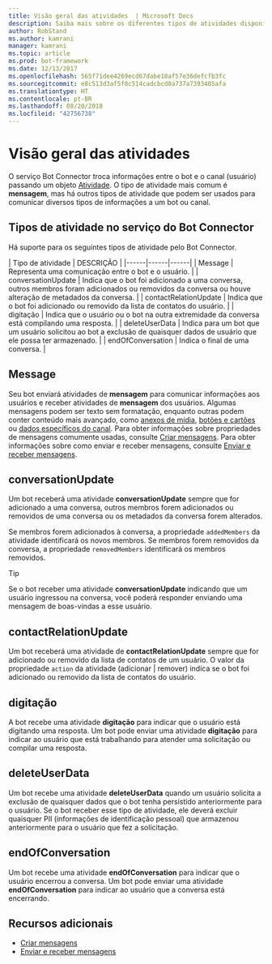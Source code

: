```yaml
---
title: Visão geral das atividades  | Microsoft Docs
description: Saiba mais sobre os diferentes tipos de atividades disponíveis no serviço do Bot Connector.
author: RobStand
ms.author: kamrani
manager: kamrani
ms.topic: article
ms.prod: bot-framework
ms.date: 12/13/2017
ms.openlocfilehash: 565f71dee4269ecd67dabe18af57e36defcfb3fc
ms.sourcegitcommit: e8c513d3af5f0c514cadcbcd0a737a7393405afa
ms.translationtype: HT
ms.contentlocale: pt-BR
ms.lasthandoff: 08/20/2018
ms.locfileid: "42756738"
---
```

# <a name="activities-overview"></a>Visão geral das atividades

O serviço Bot Connector troca informações entre o bot e o canal (usuário) passando um objeto [Atividade][Activity]. O tipo de atividade mais comum é **mensagem**, mas há outros tipos de atividade que podem ser usados para comunicar diversos tipos de informações a um bot ou canal. 

## <a name="activity-types-in-the-bot-connector-service"></a>Tipos de atividade no serviço do Bot Connector

Há suporte para os seguintes tipos de atividade pelo Bot Connector.

| Tipo de atividade | DESCRIÇÃO |
|------|------|------|
| Message | Representa uma comunicação entre o bot e o usuário. |
| conversationUpdate | Indica que o bot foi adicionado a uma conversa, outros membros foram adicionados ou removidos da conversa ou houve alteração de metadados da conversa. |
| contactRelationUpdate | Indica que o bot foi adicionado ou removido da lista de contatos do usuário. |
| digitação | Indica que o usuário ou o bot na outra extremidade da conversa está compilando uma resposta. | 
| deleteUserData | Indica para um bot que um usuário solicitou ao bot a exclusão de quaisquer dados de usuário que ele possa ter armazenado. |
| endOfConversation | Indica o final de uma conversa. |

## <a name="message"></a>Message

Seu bot enviará atividades de **mensagem** para comunicar informações aos usuários e receber atividades de **mensagem** dos usuários. Algumas mensagens podem ser texto sem formatação, enquanto outras podem conter conteúdo mais avançado, como [anexos de mídia](bot-framework-rest-connector-add-media-attachments.md), [botões e cartões](bot-framework-rest-connector-add-rich-cards.md) ou [dados específicos do canal](bot-framework-rest-connector-channeldata.md). Para obter informações sobre propriedades de mensagens comumente usadas, consulte [Criar mensagens](bot-framework-rest-connector-create-messages.md). Para obter informações sobre como enviar e receber mensagens, consulte [Enviar e receber mensagens](bot-framework-rest-connector-send-and-receive-messages.md). 

## <a name="conversationupdate"></a>conversationUpdate

Um bot receberá uma atividade **conversationUpdate** sempre que for adicionado a uma conversa, outros membros forem adicionados ou removidos de uma conversa ou os metadados da conversa forem alterados. 

Se membros forem adicionados à conversa, a propriedade `addedMembers` da atividade identificará os novos membros. Se membros forem removidos da conversa, a propriedade `removedMembers` identificará os membros removidos. 

> [!TIP]
> Se o bot receber uma atividade **conversationUpdate** indicando que um usuário ingressou na conversa, você poderá responder enviando uma mensagem de boas-vindas a esse usuário. 

## <a name="contactrelationupdate"></a>contactRelationUpdate

Um bot receberá uma atividade de **contactRelationUpdate** sempre que for adicionado ou removido da lista de contatos de um usuário. O valor da propriedade `action` da atividade (adicionar | remover) indica se o bot foi adicionado ou removido da lista de contatos do usuário.

## <a name="typing"></a>digitação

A bot recebe uma atividade **digitação** para indicar que o usuário está digitando uma resposta. Um bot pode enviar uma atividade **digitação** para indicar ao usuário que está trabalhando para atender uma solicitação ou compilar uma resposta. 

## <a name="deleteuserdata"></a>deleteUserData

Um bot recebe uma atividade **deleteUserData** quando um usuário solicita a exclusão de quaisquer dados que o bot tenha persistido anteriormente para o usuário. Se o bot receber esse tipo de atividade, ele deverá excluir quaisquer PII (informações de identificação pessoal) que armazenou anteriormente para o usuário que fez a solicitação.

## <a name="endofconversation"></a>endOfConversation 

Um bot recebe uma atividade **endOfConversation** para indicar que o usuário encerrou a conversa. Um bot pode enviar uma atividade **endOfConversation** para indicar ao usuário que a conversa está encerrando. 

## <a name="additional-resources"></a>Recursos adicionais

- [Criar mensagens](bot-framework-rest-connector-create-messages.md)
- [Enviar e receber mensagens](bot-framework-rest-connector-send-and-receive-messages.md)

[Activity]: bot-framework-rest-connector-api-reference.md#activity-object